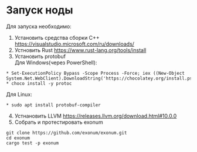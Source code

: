 # Запуск ноды
Для запуска необходимо:
1. Установить средства сборки С++ https://visualstudio.microsoft.com/ru/downloads/
2. Устновить Rust https://www.rust-lang.org/tools/install
3. Установить protobuf  
Для Windows(через PowerShell):
```
* Set-ExecutionPolicy Bypass -Scope Process -Force; iex ((New-Object System.Net.WebClient).DownloadString('https://chocolatey.org/install.ps1'))
* choco install -y protoc
```
Для Linux:
```
* sudo apt install protobuf-compiler
```
4. Устнановить LLVM https://releases.llvm.org/download.html#10.0.0
5. Собрать и протестировать exonum
```
git clone https://github.com/exonum/exonum.git
cd exonum
cargo test -p exonum
```